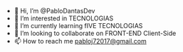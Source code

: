 - 👋 Hi, I’m @PabloDantasDev
- 👀 I’m interested in TECNOLOGIAS
- 🌱 I’m currently learning fIVE TECNOLOGIAS
- 💞️ I’m looking to collaborate on FRONT-END Client-Side
- 📫 How to reach me pabloj72017@gmail.com

<!---
PabloDantasDev/PabloDantasDev is a ✨ special ✨ repository because its `README.md` (this file) appears on your GitHub profile.
You can click the Preview link to take a look at your changes.
--->
